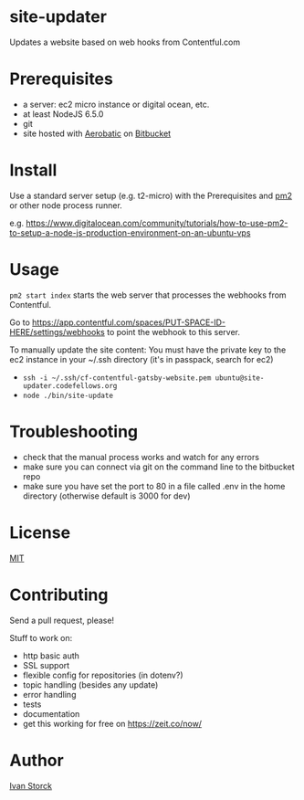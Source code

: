 # site-updater
Updates a website based on web hooks from Contentful.com

# Prerequisites

- a server: ec2 micro instance or digital ocean, etc.
- at least NodeJS 6.5.0
- git
- site hosted with [Aerobatic](https://www.aerobatic.com) on [Bitbucket](http://www.bitbucket.org)

# Install

Use a standard server setup (e.g. t2-micro) with the Prerequisites and [pm2](https://github.com/Unitech/pm2) or other node process runner.

e.g. https://www.digitalocean.com/community/tutorials/how-to-use-pm2-to-setup-a-node-js-production-environment-on-an-ubuntu-vps

# Usage

`pm2 start index` starts the web server that processes the webhooks from Contentful.

Go to https://app.contentful.com/spaces/PUT-SPACE-ID-HERE/settings/webhooks to point the webhook to this server.

To manually update the site content:
You must have the private key to the ec2 instance in your ~/.ssh directory (it's in passpack, search for ec2)

 - `ssh -i ~/.ssh/cf-contentful-gatsby-website.pem ubuntu@site-updater.codefellows.org`
 - `node ./bin/site-update`

# Troubleshooting

- check that the manual process works and watch for any errors
- make sure you can connect via git on the command line to the bitbucket repo
- make sure you have set the port to 80 in a file called .env in the home directory (otherwise default is 3000 for dev)


# License

[MIT](https://opensource.org/licenses/MIT)

# Contributing

Send a pull request, please!

Stuff to work on:
- http basic auth
- SSL support
- flexible config for repositories (in dotenv?)
- topic handling (besides any update)
- error handling
- tests
- documentation
- get this working for free on https://zeit.co/now/

# Author

[Ivan Storck](http://ivanstorck.com)

